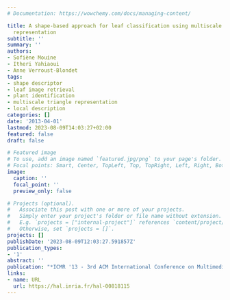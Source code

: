 ```yaml
---
# Documentation: https://wowchemy.com/docs/managing-content/

title: A shape-based approach for leaf classification using multiscale triangular
  representation
subtitle: ''
summary: ''
authors:
- Sofiène Mouine
- Itheri Yahiaoui
- Anne Verroust-Blondet
tags:
- shape descriptor
- leaf image retrieval
- plant identification
- multiscale triangle representation
- local description
categories: []
date: '2013-04-01'
lastmod: 2023-08-09T14:03:27+02:00
featured: false
draft: false

# Featured image
# To use, add an image named `featured.jpg/png` to your page's folder.
# Focal points: Smart, Center, TopLeft, Top, TopRight, Left, Right, BottomLeft, Bottom, BottomRight.
image:
  caption: ''
  focal_point: ''
  preview_only: false

# Projects (optional).
#   Associate this post with one or more of your projects.
#   Simply enter your project's folder or file name without extension.
#   E.g. `projects = ["internal-project"]` references `content/project/deep-learning/index.md`.
#   Otherwise, set `projects = []`.
projects: []
publishDate: '2023-08-09T12:03:27.591857Z'
publication_types:
- '1'
abstract: ''
publication: "*ICMR '13 - 3rd ACM International Conference on Multimedia Retrieval*"
links:
- name: URL
  url: https://hal.inria.fr/hal-00818115
---
```

